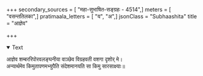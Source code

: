 +++
secondary_sources = [ "महा-सुभाषित-सङ्ग्रहः - 4514",]
meters = [ "वसन्ततिलका",]
pratimaala_letters = [ "य", "अ",]
jsonClass = "Subhaashita"
title = "आज्ञेव"

+++

<details open><summary>Text</summary>

आज्ञेव शम्बररिपोरवलङ्घनीया वाञ्छेव विग्रहवती वशगा दृशोर् मे।  
अन्यार्थमेव किमुतापणमभ्युपैति संदेशमानयति सा किमु सारसाक्ष्याः॥
</details>
